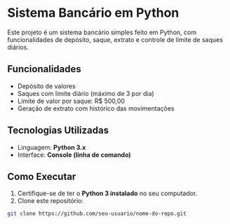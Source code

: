 # Sistema Bancário em Python

Este projeto é um sistema bancário simples feito em Python, com funcionalidades de depósito, saque, extrato e controle de limite de saques diários.

##  Funcionalidades

- Depósito de valores
- Saques com limite diário (máximo de 3 por dia)
- Limite de valor por saque: R$ 500,00
- Geração de extrato com histórico das movimentações

##  Tecnologias Utilizadas

- Linguagem: **Python 3.x**
- Interface: **Console (linha de comando)**


## Como Executar

1. Certifique-se de ter o **Python 3 instalado** no seu computador.
2. Clone este repositório:

```bash
git clone https://github.com/seu-usuario/nome-do-repo.git
